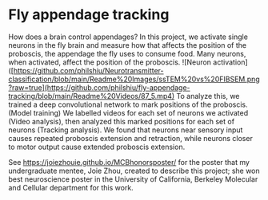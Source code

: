 # Fly appendage tracking
How does a brain control appendages? In this project, we activate single neurons in the 
fly brain and measure how that affects the position of the proboscis, the appendage the 
fly uses to consume food. Many neurons, when activated, affect the position of the proboscis.
![Neuron activation]([https://github.com/philshiu/Neurotransmitter-classification/blob/main/Readme%20Images/ssTEM%20vs%20FIBSEM.png?raw=true](https://github.com/philshiu/fly-appendage-tracking/blob/main/Readme%20Videos/87_5.mp4)
To analyze this, we trained a deep convolutional network to mark positions of the proboscis. (Model training)
We labelled videos for each set of neurons we activated (Video analysis),
then analyzed this marked positions for each set of neurons (Tracking analysis).
We found that neurons near sensory input causes repeated proboscis extension and retraction,
while neurons closer to motor output cause extended proboscis extension. 

See https://joiezhouie.github.io/MCBhonorsposter/ for the poster that my undergraduate mentee, Joie Zhou, created to describe this project; she won best neuroscience poster in the University of California, Berkeley Molecular and Cellular department for this work.
